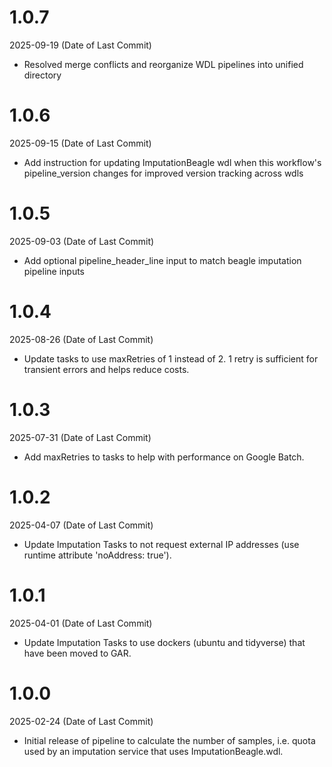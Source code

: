 # 1.0.7
2025-09-19 (Date of Last Commit)

* Resolved merge conflicts and reorganize WDL pipelines into unified directory

# 1.0.6
2025-09-15 (Date of Last Commit)

* Add instruction for updating ImputationBeagle wdl when this workflow's pipeline_version changes for improved version tracking across wdls

# 1.0.5
2025-09-03 (Date of Last Commit)

* Add optional pipeline_header_line input to match beagle imputation pipeline inputs

# 1.0.4
2025-08-26 (Date of Last Commit)

* Update tasks to use maxRetries of 1 instead of 2. 1 retry is sufficient for transient errors and helps reduce costs.

# 1.0.3
2025-07-31 (Date of Last Commit)

* Add maxRetries to tasks to help with performance on Google Batch.


# 1.0.2
2025-04-07 (Date of Last Commit)

* Update Imputation Tasks to not request external IP addresses (use runtime attribute 'noAddress: true').

# 1.0.1
2025-04-01 (Date of Last Commit)

* Update Imputation Tasks to use dockers (ubuntu and tidyverse) that have been moved to GAR.

# 1.0.0
2025-02-24 (Date of Last Commit)

* Initial release of pipeline to calculate the number of samples, i.e. quota used by an imputation service that uses ImputationBeagle.wdl.
